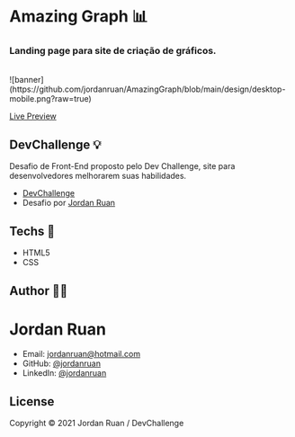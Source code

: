 # Amazing Graph 📊
  ### Landing page para site de criação de gráficos.
<br>
![banner](https://github.com/jordanruan/AmazingGraph/blob/main/design/desktop-mobile.png?raw=true)


<a href="https://jordanruan.github.io/AmazingGraph/">Live Preview</a>

## DevChallenge 💡
Desafio de Front-End proposto pelo Dev Challenge, site para desenvolvedores melhorarem suas habilidades.
- <a href="https://devchallenge.com.br/challenges/5ec9a7fc10e94a38493d3910/details">DevChallenge</a>
- Desafio por <a href="https://github.com/jordanruan/AmazingGraph">Jordan Ruan</a>

## Techs 🔨
- HTML5
- CSS


## Author 👨‍💻

  # Jordan Ruan

  
- Email: jordanruan@hotmail.com 
- GitHub: [@jordanruan](https://github.com/jordanruan)
- LinkedIn: [@jordanruan](https://linkedin.com/in/jordanruan)






## License

Copyright © 2021 Jordan Ruan / DevChallenge
